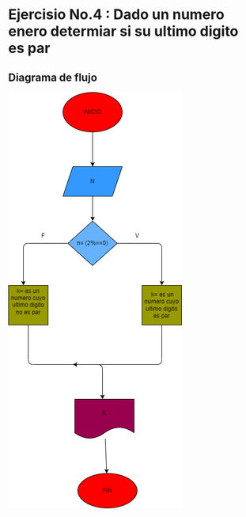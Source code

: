 # Ejercisio No.4 : Dado un numero enero determiar si su ultimo digito es par

## Diagrama de flujo

![Diagrama de flujo](diagrama.png "Diagrama de flujo")